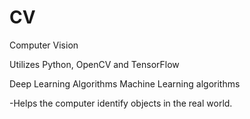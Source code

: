 # CV
Computer Vision

Utilizes Python, OpenCV and TensorFlow

Deep Learning Algorithms
Machine Learning algorithms

-Helps the computer identify objects in the real world.
